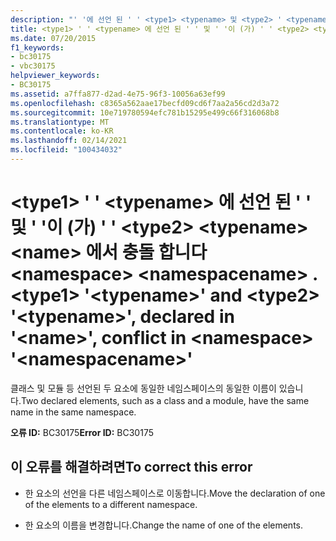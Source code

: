 ```yaml
---
description: "' '에 선언 된 ' ' <type1> <typename> 및 <type2> ' <typename> '에 <name> <namespace> 대 한 <namespacename> 자세한 정보: ' '에서 충돌"
title: <type1> ' ' <typename> 에 선언 된 ' ' 및 ' '이 (가) ' ' <type2> <typename> <name> 에서 충돌 합니다 <namespace> <namespacename> .
ms.date: 07/20/2015
f1_keywords:
- bc30175
- vbc30175
helpviewer_keywords:
- BC30175
ms.assetid: a7ffa877-d2ad-4e75-96f3-10056a63ef99
ms.openlocfilehash: c8365a562aae17becfd09cd6f7aa2a56cd2d3a72
ms.sourcegitcommit: 10e719780594efc781b15295e499c66f316068b8
ms.translationtype: MT
ms.contentlocale: ko-KR
ms.lasthandoff: 02/14/2021
ms.locfileid: "100434032"
---
```

# <a name="type1-typename-and-type2-typename-declared-in-name-conflict-in-namespace-namespacename"></a><span data-ttu-id="ef0d1-103">\<type1> ' ' \<typename> 에 선언 된 ' ' 및 ' '이 (가) ' ' \<type2> \<typename> \<name> 에서 충돌 합니다 \<namespace> \<namespacename> .</span><span class="sxs-lookup"><span data-stu-id="ef0d1-103">\<type1> '\<typename>' and \<type2> '\<typename>', declared in '\<name>', conflict in \<namespace> '\<namespacename>'</span></span>

<span data-ttu-id="ef0d1-104">클래스 및 모듈 등 선언된 두 요소에 동일한 네임스페이스의 동일한 이름이 있습니다.</span><span class="sxs-lookup"><span data-stu-id="ef0d1-104">Two declared elements, such as a class and a module, have the same name in the same namespace.</span></span>  
  
 <span data-ttu-id="ef0d1-105">**오류 ID:** BC30175</span><span class="sxs-lookup"><span data-stu-id="ef0d1-105">**Error ID:** BC30175</span></span>  
  
## <a name="to-correct-this-error"></a><span data-ttu-id="ef0d1-106">이 오류를 해결하려면</span><span class="sxs-lookup"><span data-stu-id="ef0d1-106">To correct this error</span></span>  
  
- <span data-ttu-id="ef0d1-107">한 요소의 선언을 다른 네임스페이스로 이동합니다.</span><span class="sxs-lookup"><span data-stu-id="ef0d1-107">Move the declaration of one of the elements to a different namespace.</span></span>  
  
- <span data-ttu-id="ef0d1-108">한 요소의 이름을 변경합니다.</span><span class="sxs-lookup"><span data-stu-id="ef0d1-108">Change the name of one of the elements.</span></span>
